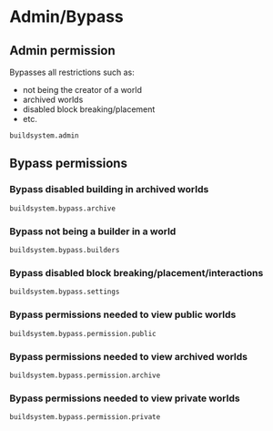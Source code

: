 # Admin/Bypass

## Admin permission

Bypasses all restrictions such as:

* not being the creator of a world
* archived worlds
* disabled block breaking/placement
* etc.

```
buildsystem.admin
```

## Bypass permissions

### Bypass disabled building in archived worlds

```
buildsystem.bypass.archive
```

### Bypass not being a builder in a world

```
buildsystem.bypass.builders
```

### Bypass disabled block breaking/placement/interactions

```
buildsystem.bypass.settings
```

### Bypass permissions needed to **view public worlds**

```
buildsystem.bypass.permission.public
```

### Bypass permissions needed to **view archived worlds**

```
buildsystem.bypass.permission.archive
```

### Bypass permissions needed to **view private worlds**

```
buildsystem.bypass.permission.private
```
